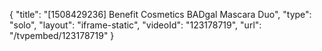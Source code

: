{
    "title": "[1508429236] Benefit Cosmetics BADgal Mascara Duo",
    "type": "solo",
    "layout": "iframe-static",
    "videoId": "123178719",
    "url": "\/tvpembed\/123178719"
}